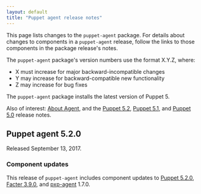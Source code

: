 ```yaml
---
layout: default
title: "Puppet agent release notes"
---
```


[Puppet 5.2.0]: /puppet/5.2/release_notes.html#puppet-520

[Facter 3.9.0]: /facter/3.9/release_notes.html#facter-390

[MCollective 2.11.2]: /mcollective/releasenotes.html#2_11_2

[pxp-agent]: https://github.com/puppetlabs/pxp-agent

This page lists changes to the `puppet-agent` package. For details about changes to components in a `puppet-agent` release, follow the links to those components in the package release's notes.

The `puppet-agent` package's version numbers use the format X.Y.Z, where:

-   X must increase for major backward-incompatible changes
-   Y may increase for backward-compatible new functionality
-   Z may increase for bug fixes

The `puppet-agent` package installs the latest version of Puppet 5.

Also of interest: [About Agent](./about_agent.html), and the [Puppet 5.2](./release_notes.html), [Puppet 5.1](../5.1/release_notes.html), and [Puppet 5.0](../5.0/release_notes.html) release notes.

## Puppet agent 5.2.0

Released September 13, 2017.

### Component updates

This release of `puppet-agent` includes component updates to [Puppet 5.2.0][], [Facter 3.9.0][], and [pxp-agent][] 1.7.0.
